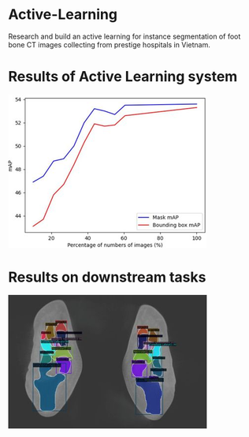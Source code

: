 # Active-Learning
Research and build an active learning for instance segmentation of foot bone CT images collecting from prestige hospitals in Vietnam.


# Results of Active Learning system

![image](/chart_AL.jpg)

# Results on downstream tasks

![image](/instance_segmentation.jpg)
